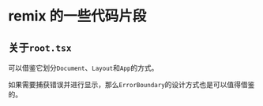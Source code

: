 # remix 的一些代码片段

## 关于`root.tsx`

可以借鉴它划分`Document`、`Layout`和`App`的方式。

如果需要捕获错误并进行显示，那么`ErrorBoundary`的设计方式也是可以值得借鉴的。
